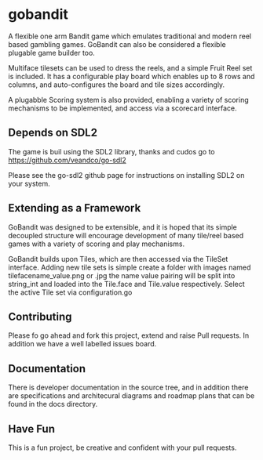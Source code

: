 # gobandit

A flexible one arm Bandit game which emulates traditional and modern reel
based gambling games. GoBandit can also be considered a flexible plugable game builder too.

Multiface tilesets can be used to dress the reels, and a simple Fruit Reel set is included.
It has a configurable play board which enables up to 8 rows and columns, and auto-configures the board and tile sizes accordingly.

A plugabble Scoring system is also provided, enabling a variety of scoring mechanisms to be implemented, and access via a scorecard interface.

<screenshot goes here>

## Depends on SDL2

The game is buil using the SDL2 library, thanks and cudos go to 
https://github.com/veandco/go-sdl2

Please see the go-sdl2 github page for instructions on installing SDL2 on your system.


## Extending as a Framework
GoBandit was designed to be extensible, and it is hoped that its simple decoupled structure will encourage development of many tile/reel based games with a variety of scoring and play mechanisms.

GoBandit builds upon Tiles, which are then accessed via the TileSet interface. Adding new tile sets is simple create a folder with images named tilefacename_value.png or .jpg
the name value pairing will be split into string_int and loaded into the Tile.face and Tile.value respectively. Select the active Tile set via configuration.go

## Contributing

Please fo go ahead and fork this project, extend and raise Pull requests.
In addition we have a well labelled issues board.

## Documentation

There is developer documentation in the source tree, and in addition there are specifications and architecural diagrams and roadmap plans that can be found in the docs directory.

## Have Fun
This is a fun project, be creative and confident with your pull requests.